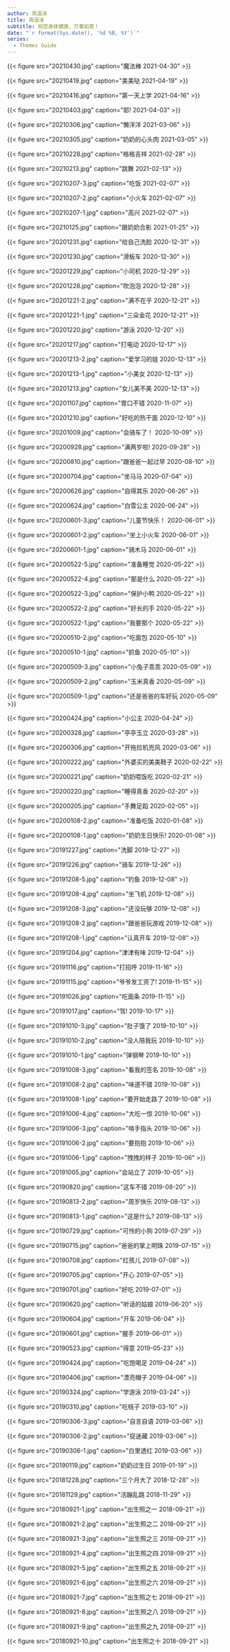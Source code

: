 ```yaml
---
author: 周涵沫
title: 周涵沫
subtitle: 祝您身体健康、万事如意！
date: "`r format(Sys.date(), '%d %B, %Y')`"
series:
  - Themes Guide
---
```


{{< figure src="20210430.jpg" caption="魔法棒 2021-04-30" >}}

{{< figure src="20210419.jpg" caption="美美哒 2021-04-19" >}}

{{< figure src="20210416.jpg" caption="第一天上学 2021-04-16" >}}

{{< figure src="20210403.jpg" caption="耶! 2021-04-03" >}}

{{< figure src="20210306.jpg" caption="懒洋洋 2021-03-06" >}}

{{< figure src="20210305.jpg" caption="奶奶的心头肉 2021-03-05" >}}

{{< figure src="20210228.jpg" caption="格格吉祥 2021-02-28" >}}

{{< figure src="20210213.jpg" caption="跳舞 2021-02-13" >}}

{{< figure src="20210207-3.jpg" caption="吃饭 2021-02-07" >}}

{{< figure src="20210207-2.jpg" caption="小火车 2021-02-07" >}}

{{< figure src="20210207-1.jpg" caption="高兴 2021-02-07" >}}

{{< figure src="20210125.jpg" caption="跟奶奶合影 2021-01-25" >}}

{{< figure src="20201231.jpg" caption="给自己洗脸 2020-12-31" >}}

{{< figure src="20201230.jpg" caption="滑板车 2020-12-30" >}}

{{< figure src="20201229.jpg" caption="小司机 2020-12-29" >}}

{{< figure src="20201228.jpg" caption="吹泡泡 2020-12-28" >}}

{{< figure src="20201221-2.jpg" caption="满不在乎 2020-12-21" >}}

{{< figure src="20201221-1.jpg" caption="三朵金花 2020-12-21" >}}

{{< figure src="20201220.jpg" caption="游泳 2020-12-20" >}}

{{< figure src="20201217.jpg" caption="打电动 2020-12-17" >}}

{{< figure src="20201213-2.jpg" caption="爱学习的娃 2020-12-13" >}}

{{< figure src="20201213-1.jpg" caption="小美女 2020-12-13" >}}

{{< figure src="20201213.jpg" caption="女儿美不美 2020-12-13" >}}

{{< figure src="20201107.jpg" caption="胃口不错 2020-11-07" >}}

{{< figure src="20201210.jpg" caption="好吃的热干面 2020-12-10" >}}

{{< figure src="20201009.jpg" caption="会骑车了！ 2020-10-09" >}}

{{< figure src="20200928.jpg" caption="满两岁啦! 2020-09-28" >}}

{{< figure src="20200810.jpg" caption="跟爸爸一起过早 2020-08-10" >}}

{{< figure src="20200704.jpg" caption="坐马马 2020-07-04" >}}

{{< figure src="20200626.jpg" caption="自得其乐 2020-06-26" >}}

{{< figure src="20200624.jpg" caption="白雪公主 2020-06-24" >}}

{{< figure src="20200601-3.jpg" caption="儿童节快乐！ 2020-06-01" >}}

{{< figure src="20200601-2.jpg" caption="坐上小火车 2020-06-01" >}}

{{< figure src="20200601-1.jpg" caption="骑木马 2020-06-01" >}}

{{< figure src="20200522-5.jpg" caption="准备睡觉 2020-05-22" >}}

{{< figure src="20200522-4.jpg" caption="那是什么 2020-05-22" >}}

{{< figure src="20200522-3.jpg" caption="保护小鸭 2020-05-22" >}}

{{< figure src="20200522-2.jpg" caption="好长的手 2020-05-22" >}}

{{< figure src="20200522-1.jpg" caption="我要那个 2020-05-22" >}}

{{< figure src="20200510-2.jpg" caption="吃面包 2020-05-10" >}}

{{< figure src="20200510-1.jpg" caption="抓鱼 2020-05-10" >}}

{{< figure src="20200509-3.jpg" caption="小兔子乖乖 2020-05-09" >}}

{{< figure src="20200509-2.jpg" caption="玉米真香 2020-05-09" >}}

{{< figure src="20200509-1.jpg" caption="还是爸爸的车好玩 2020-05-09" >}}

{{< figure src="20200424.jpg" caption="小公主 2020-04-24" >}}

{{< figure src="20200328.jpg" caption="亭亭玉立 2020-03-28" >}}

{{< figure src="20200306.jpg" caption="开拖拉机兜风 2020-03-06" >}}

{{< figure src="20200222.jpg" caption="外婆买的美美鞋子 2020-02-22" >}}

{{< figure src="20200221.jpg" caption="奶奶喂饭吃 2020-02-21" >}}

{{< figure src="20200220.jpg" caption="睡得真香 2020-02-20" >}}

{{< figure src="20200205.jpg" caption="手舞足蹈 2020-02-05" >}}

{{< figure src="20200108-2.jpg" caption="准备吃饭 2020-01-08" >}}

{{< figure src="20200108-1.jpg" caption="奶奶生日快乐! 2020-01-08" >}}

{{< figure src="20191227.jpg" caption="洗脚 2019-12-27" >}}

{{< figure src="20191226.jpg" caption="骑车 2019-12-26" >}}

{{< figure src="20191208-5.jpg" caption="钓鱼 2019-12-08" >}}

{{< figure src="20191208-4.jpg" caption="坐飞机 2019-12-08" >}}

{{< figure src="20191208-3.jpg" caption="还没玩够 2019-12-08" >}}

{{< figure src="20191208-2.jpg" caption="跟爸爸玩游戏 2019-12-08" >}}

{{< figure src="20191208-1.jpg" caption="认真开车 2019-12-08" >}}

{{< figure src="20191204.jpg" caption="津津有味 2019-12-04" >}}

{{< figure src="20191116.jpg" caption="打招呼 2019-11-16" >}}

{{< figure src="20191115.jpg" caption="爷爷发工资了! 2019-11-15" >}}

{{< figure src="20191026.jpg" caption="吃面条 2019-11-15" >}}

{{< figure src="20191017.jpg" caption="驾! 2019-10-17" >}}

{{< figure src="20191010-3.jpg" caption="肚子饿了 2019-10-10" >}}

{{< figure src="20191010-2.jpg" caption="没人陪我玩 2019-10-10" >}}

{{< figure src="20191010-1.jpg" caption="弹钢琴 2019-10-10" >}}

{{< figure src="20191008-3.jpg" caption="看我的签名 2019-10-08" >}}

{{< figure src="20191008-2.jpg" caption="味道不错 2019-10-08" >}}

{{< figure src="20191008-1.jpg" caption="要开始走路了 2019-10-08" >}}

{{< figure src="20191006-4.jpg" caption="大吃一惊 2019-10-06" >}}

{{< figure src="20191006-3.jpg" caption="啃手指头 2019-10-06" >}}

{{< figure src="20191006-2.jpg" caption="要抱抱 2019-10-06" >}}

{{< figure src="20191006-1.jpg" caption="拽拽的样子 2019-10-06" >}}

{{< figure src="20191005.jpg" caption="会站立了 2019-10-05" >}}

{{< figure src="20190820.jpg" caption="这车不错 2019-08-20" >}}

{{< figure src="20190813-2.jpg" caption="周岁快乐 2019-08-13" >}}

{{< figure src="20190813-1.jpg" caption="这是什么? 2019-08-13" >}}

{{< figure src="20190729.jpg" caption="可怜的小狗 2019-07-29" >}}

{{< figure src="20190715.jpg" caption="爸爸的掌上明珠 2019-07-15" >}}

{{< figure src="20190708.jpg" caption="红孩儿 2019-07-08" >}}

{{< figure src="20190705.jpg" caption="开心 2019-07-05" >}}

{{< figure src="20190701.jpg" caption="好吃 2019-07-01" >}}

{{< figure src="20190620.jpg" caption="听话的姑娘 2019-06-20" >}}

{{< figure src="20190604.jpg" caption="开车 2019-06-04" >}}

{{< figure src="20190601.jpg" caption="握手 2019-06-01" >}}

{{< figure src="20190523.jpg" caption="得意 2019-05-23" >}}

{{< figure src="20190424.jpg" caption="吃饱喝足 2019-04-24" >}}

{{< figure src="20190406.jpg" caption="漂亮帽子 2019-04-06" >}}

{{< figure src="20190324.jpg" caption="学游泳 2019-03-24" >}}

{{< figure src="20190310.jpg" caption="吃桔子 2019-03-10" >}}

{{< figure src="20190306-3.jpg" caption="自言自语 2019-03-06" >}}

{{< figure src="20190306-2.jpg" caption="捉迷藏 2019-03-06" >}}

{{< figure src="20190306-1.jpg" caption="白里透红 2019-03-06" >}}

{{< figure src="20190119.jpg" caption="奶奶过生日 2019-01-19" >}}

{{< figure src="20181228.jpg" caption="三个月大了 2018-12-28" >}}

{{< figure src="20181129.jpg" caption="活蹦乱跳 2018-11-29" >}}

{{< figure src="20180921-1.jpg" caption="出生照之一 2018-09-21" >}}

{{< figure src="20180921-2.jpg" caption="出生照之二 2018-09-21" >}}

{{< figure src="20180921-3.jpg" caption="出生照之三 2018-09-21" >}}

{{< figure src="20180921-4.jpg" caption="出生照之四 2018-09-21" >}}

{{< figure src="20180921-5.jpg" caption="出生照之五 2018-09-21" >}}

{{< figure src="20180921-6.jpg" caption="出生照之六 2018-09-21" >}}

{{< figure src="20180921-7.jpg" caption="出生照之七 2018-09-21" >}}

{{< figure src="20180921-8.jpg" caption="出生照之八 2018-09-21" >}}

{{< figure src="20180921-9.jpg" caption="出生照之九 2018-09-21" >}}

{{< figure src="20180921-10.jpg" caption="出生照之十 2018-09-21" >}}